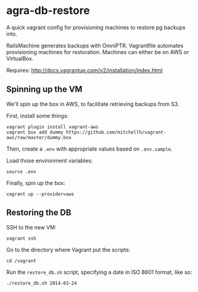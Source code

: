 agra-db-restore
===============

A quick vagrant config for provisioning machines to restore pg backups into. 

RailsMachine generates backups with OmniPTR. Vagrantfile automates provisioning machines for restoration. Machines can either be on AWS or VirtualBox. 

Requires: http://docs.vagrantup.com/v2/installation/index.html

Spinning up the VM
------------------
We'll spin up the box in AWS, to facilitate retrieving backups from S3.

First, install some things:

    vagrant plugin install vagrant-aws
    vagrant box add dummy https://github.com/mitchellh/vagrant-aws/raw/master/dummy.box
    
Then, create a <code>.env</code> with appropriate values based on <code>.env.sample</code>.

Load those environment variables:

    source .env

Finally, spin up the box:

    vagrant up --provider=aws

Restoring the DB
----------------
SSH to the new VM:

    vagrant ssh

Go to the directory where Vagrant put the scripts:

    cd /vagrant

Run the <code>restore_db.sh</code> script, specifying a date in ISO 8601 format, like so:

    ./restore_db.sh 2014-03-24
